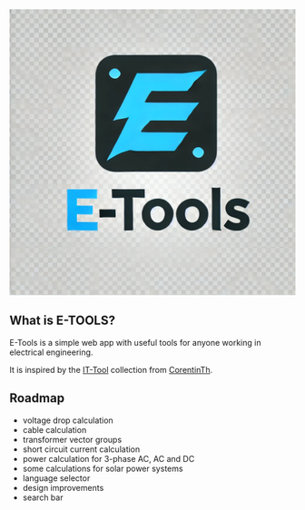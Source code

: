<picture>
    <img src="https://github.com/prsmr/e-tools/blob/master/src/assets/logo.png" alt="logo">
</picture>

## What is E-TOOLS?

E-Tools is a simple web app with useful tools for anyone working in electrical engineering. 

It is inspired by the [IT-Tool](https://github.com/CorentinTh/it-tools) collection from [CorentinTh](https://github.com/CorentinTh/).

## Roadmap
- voltage drop calculation
- cable calculation
- transformer vector groups
- short circuit current calculation
- power calculation for 3-phase AC, AC and DC
- some calculations for solar power systems
- language selector
- design improvements
- search bar
